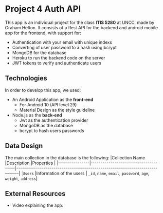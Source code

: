 # Project 4 Auth API
This app is an individual project for the class **ITIS 5280** at UNCC, made by Graham Helton. It consists of a Rest API for the backend and android mobile app for the frontend, with support for:
- Authentication with your email with unique indexs
- Converting of user password to a hash using bcrypt
- MongoDB for the database
- Heroku to run the backend code on the server
- JWT tokens to verify and authenticate users

## Technologies

In order to develop this app, we used:
- An Android Application as the **front-end**
	- For Android 10 (API level 29)
	- Material Design as the style guideline
- Node.js as the **back-end**
	- Jwt as the authentication provider
	- MongoDB as the database
	- bcrypt to hash users passwords


## Data Design
The main collection in the database is the following:
|Collection Name |Description                    		 |Properties				   |
|----------------|---------------------------------------|-------------------------------------------------------------------------------|
|`Users`     		 |Information of the users       		     | `_id`, `name`, `email`, `password`, `age`, `weight`, `address`|


## External Resources
- Video explaining the app: 
